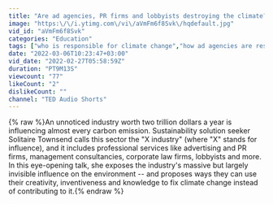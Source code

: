 ```yaml
---
title: "Are ad agencies, PR firms and lobbyists destroying the climate? Solitaire Townsend"
image: "https:\/\/i.ytimg.com\/vi\/aVmFm6f8Svk\/hqdefault.jpg"
vid_id: "aVmFm6f8Svk"
categories: "Education"
tags: ["who is responsible for climate change","how ad agencies are responsible for climate change","how businesses protect climate action"]
date: "2022-03-06T10:23:47+03:00"
vid_date: "2022-02-27T05:58:59Z"
duration: "PT9M13S"
viewcount: "77"
likeCount: "2"
dislikeCount: ""
channel: "TED Audio Shorts"
---
```

{% raw %}An unnoticed industry worth two trillion dollars a year is influencing almost every carbon emission. Sustainability solution seeker Solitaire Townsend calls this sector the &quot;X industry&quot; (where &quot;X&quot; stands for influence), and it includes professional services like advertising and PR firms, management consultancies, corporate law firms, lobbyists and more. In this eye-opening talk, she exposes the industry's massive but largely invisible influence on the environment -- and proposes ways they can use their creativity, inventiveness and knowledge to fix climate change instead of contributing to it.{% endraw %}
